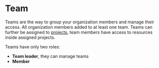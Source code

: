 # Team

Teams are the way to group your organization members and manage their access. All organization members added to at least one team. Teams can further be assigned to [projects](projects.md), team members have access to resources inside assigned projects.

Teams have only two roles:

- **Team leader**, they can manage teams
- **Member**
